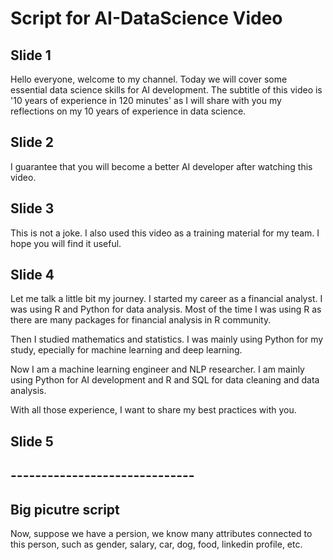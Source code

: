 # Script for AI-DataScience Video

## Slide 1

Hello everyone, welcome to my channel. Today we will cover some essential data science skills for AI development. The subtitle of this video is '10 years of experience in 120 minutes' as I will share with you my reflections on my 10 years of experience in data science. 


## Slide 2

I guarantee that you will become a better AI developer after watching this video.


## Slide 3

This is not a joke. I also used this video as a training material for my team. I hope you will find it useful.


## Slide 4

Let me talk a little bit my journey. I started my career as a financial analyst. I was using R and Python for data analysis. Most of the time I was using R as there are many packages for financial analysis in R community.

Then I studied mathematics and statistics. I was mainly using Python for my study, epecially for machine learning and deep learning.

Now I am a machine learning engineer and NLP researcher. I am mainly using Python for AI development and R and SQL for data cleaning and data analysis.

With all those experience, I want to share my best practices with you. 


## Slide 5



## ------------------------------

## Big picutre script

Now, suppose we have a persion, we know many attributes connected to this
person, such as gender, salary, car, dog, food, linkedin profile, etc. 



